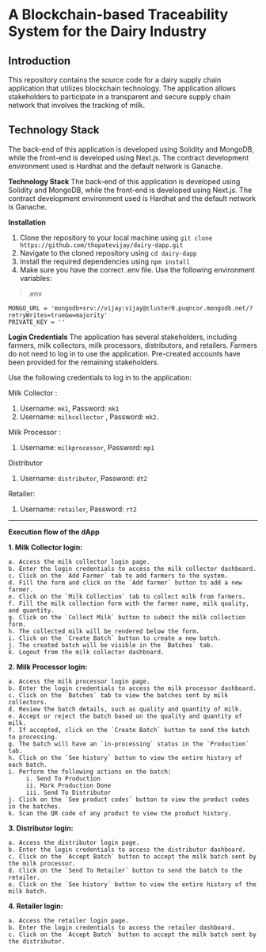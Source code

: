 # A Blockchain-based Traceability System for the Dairy Industry

## Introduction
This repository contains the source code for a dairy supply chain application that utilizes blockchain technology. The application allows stakeholders to participate in a transparent and secure supply chain network that involves the tracking of milk.

## Technology Stack
The back-end of this application is developed using Solidity and MongoDB, while the front-end is developed using Next.js. The contract development environment used is Hardhat and the default network is Ganache.


**Technology Stack**
The back-end of this application is developed using Solidity and MongoDB, while the front-end is developed using Next.js. The contract development environment used is Hardhat and the default network is Ganache.


**Installation**
1. Clone the repository to your local machine using 
    `git clone https://github.com/thopatevijay/dairy-dapp.git`
3. Navigate to the cloned repository using `cd dairy-dapp`
4. Install the required dependencies using `npm install`
5. Make sure you have the correct .env file. Use the following environment variables:

>.env

    MONGO_URL = 'mongodb+srv://vijay:vijay@cluster0.puqncor.mongodb.net/?retryWrites=true&w=majority'
    PRIVATE_KEY = ''


**Login Credentials**
The application has several stakeholders, including farmers, milk collectors, milk processors, distributors, and retailers. Farmers do not need to log in to use the application. Pre-created accounts have been provided for the remaining stakeholders.

Use the following credentials to log in to the application:

Milk Collector :
1. Username: `mk1`, Password: `mk1`
2. Username: `milkcollector` , Password: `mk2`.

Milk Processor :
1. Username: `milkprocessor`, Password: `mp1`

Distributor
1. Username: `distributor`, Password: `dt2`

Retailer:
1. Username: `retailer`, Password: `rt2`


----------------------------------------------------------



**Execution flow of the dApp**

**1. Milk Collector login:**

    a. Access the milk collector login page.
    b. Enter the login credentials to access the milk collector dashboard.
    c. Click on the `Add Farmer` tab to add farmers to the system.
    d. Fill the form and click on the `Add farmer` button to add a new farmer.
    e. Click on the `Milk Collection` tab to collect milk from farmers.
    f. Fill the milk collection form with the farmer name, milk quality, and quantity.
    g. Click on the `Collect Milk` button to submit the milk collection form.
    h. The collected milk will be rendered below the form.
    i. Click on the `Create Batch` button to create a new batch.
    j. The created batch will be visible in the `Batches` tab.
    k. Logout from the milk collector dashboard. 

**2. Milk Processor login:**

    a. Access the milk processor login page.
    b. Enter the login credentials to access the milk processor dashboard.
    c. Click on the `Batches` tab to view the batches sent by milk collectors.
    d. Review the batch details, such as quality and quantity of milk.
    e. Accept or reject the batch based on the quality and quantity of milk.
    f. If accepted, click on the `Create Batch` button to send the batch to processing.
    g. The batch will have an `in-processing` status in the `Production` tab.
    h. Click on the `See history` button to view the entire history of each batch.
    i. Perform the following actions on the batch:
         i. Send To Production
         ii. Mark Production Done
         iii. Send To Distributor
    j. Click on the `See product codes` button to view the product codes in the batches.
    k. Scan the QR code of any product to view the product history.


**3. Distributor login:**


    a. Access the distributor login page.
    b. Enter the login credentials to access the distributor dashboard.
    c. Click on the `Accept Batch` button to accept the milk batch sent by the milk processor.
    d. Click on the `Send To Retailer` button to send the batch to the retailer.
    e. Click on the `See history` button to view the entire history of the milk batch.
   
   
   


**4. Retailer login:**



    a. Access the retailer login page.
    b. Enter the login credentials to access the retailer dashboard.
    c. Click on the `Accept Batch` button to accept the milk batch sent by the distributor.




